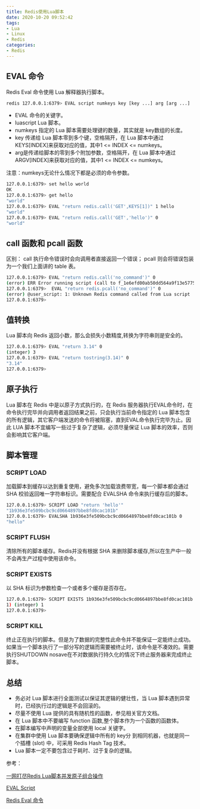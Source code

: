 ```yaml
---
title: Redis使用Lua脚本
date: 2020-10-20 09:52:42
tags:
- Lua
- Linux
- Redis
categories: 
- Redis
---
```


## EVAL 命令

Redis Eval 命令使用 Lua 解释器执行脚本。

```sh
redis 127.0.0.1:6379> EVAL script numkeys key [key ...] arg [arg ...] 
```

* EVAL 命令的关键字。
* luascript Lua 脚本。
* numkeys 指定的 Lua 脚本需要处理键的数量，其实就是 key数组的长度。
* key 传递给 Lua 脚本零到多个键，空格隔开，在 Lua 脚本中通过 KEYS[INDEX]来获取对应的值，其中1 <= INDEX <= numkeys。
* arg是传递给脚本的零到多个附加参数，空格隔开，在 Lua 脚本中通过ARGV[INDEX]来获取对应的值，其中1 <= INDEX <= numkeys。

注意：numkeys无论什么情况下都是必须的命令参数。

```sh
127.0.0.1:6379> set hello world
OK
127.0.0.1:6379> get hello
"world"
127.0.0.1:6379> EVAL "return redis.call('GET',KEYS[1])" 1 hello
"world"
127.0.0.1:6379> EVAL "return redis.call('GET','hello')" 0
"world"
```

## call 函数和 pcall 函数

区别：
call 执行命令错误时会向调用者直接返回一个错误；
pcall 则会将错误包装为一个我们上面讲的 table 表。

```sh
127.0.0.1:6379> EVAL "return redis.call('no_command')" 0
(error) ERR Error running script (call to f_1e6efd00ab50dd564a9f13e5775e27b966c2141e): @user_script:1: @user_script: 1: Unknown Redis command called from Lua script 
127.0.0.1:6379>  EVAL "return redis.pcall('no_command')" 0
(error) @user_script: 1: Unknown Redis command called from Lua script
127.0.0.1:6379> 
```

## 值转换

Lua 脚本向 Redis 返回小数，那么会损失小数精度,转换为字符串则是安全的。

```sh
127.0.0.1:6379> EVAL "return 3.14" 0
(integer) 3
127.0.0.1:6379> EVAL "return tostring(3.14)" 0
"3.14"
127.0.0.1:6379> 
```

## 原子执行

Lua 脚本在 Redis 中是以原子方式执行的，在 Redis 服务器执行EVAL命令时，在命令执行完毕并向调用者返回结果之前，只会执行当前命令指定的 Lua 脚本包含的所有逻辑，其它客户端发送的命令将被阻塞，直到EVAL命令执行完毕为止。因此 LUA 脚本不宜编写一些过于复杂了逻辑，必须尽量保证 Lua 脚本的效率，否则会影响其它客户端。


## 脚本管理

### SCRIPT LOAD

加载脚本到缓存以达到重复使用，避免多次加载浪费带宽，每一个脚本都会通过 SHA 校验返回唯一字符串标识。需要配合 EVALSHA 命令来执行缓存后的脚本。

```sh
127.0.0.1:6379> SCRIPT LOAD "return 'hello'"
"1b936e3fe509bcbc9cd0664897bbe8fd0cac101b"
127.0.0.1:6379> EVALSHA 1b936e3fe509bcbc9cd0664897bbe8fd0cac101b 0
"hello"
```

### SCRIPT FLUSH

清除所有的脚本缓存。Redis并没有根据 SHA 来删除脚本缓存,所以在生产中一般不会再生产过程中使用该命令。

### SCRIPT EXISTS

以 SHA 标识为参数检查一个或者多个缓存是否存在。

```sh
127.0.0.1:6379> SCRIPT EXISTS 1b936e3fe509bcbc9cd0664897bbe8fd0cac101b
1) (integer) 1
127.0.0.1:6379> 
```

### SCRIPT KILL

终止正在执行的脚本。但是为了数据的完整性此命令并不能保证一定能终止成功。如果当一个脚本执行了一部分写的逻辑而需要被终止时，该命令是不凑效的。需要执行SHUTDOWN nosave在不对数据执行持久化的情况下终止服务器来完成终止脚本。

## 总结

* 务必对 Lua 脚本进行全面测试以保证其逻辑的健壮性，当 Lua 脚本遇到异常时，已经执行过的逻辑是不会回滚的。
* 尽量不使用 Lua 提供的具有随机性的函数，参见相关官方文档。
* 在 Lua 脚本中不要编写 function 函数,整个脚本作为一个函数的函数体。
* 在脚本编写中声明的变量全部使用 local 关键字。
* 在集群中使用 Lua 脚本要确保逻辑中所有的 key分 到相同机器，也就是同一个插槽 (slot) 中，可采用 Redis Hash Tag 技术。
* Lua 脚本一定不要包含过于耗时、过于复杂的逻辑。

参考：

[一网打尽Redis Lua脚本并发原子组合操作](https://mp.weixin.qq.com/s/hwa0tm1apVursY6KvB3FfA)

[EVAL Script](http://redisdoc.com/script/eval.html)

[Redis Eval 命令](https://www.runoob.com/redis/scripting-eval.html)